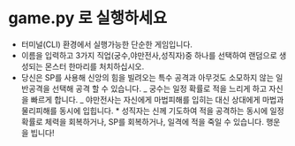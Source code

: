 # game.py 로 실행하세요

- 터미널(CLI) 환경에서 실행가능한 단순한 게임입니다.
- 이름을 입력하고 3가지 직업(궁수,야만전사,성직자)중 하나를 선택하여 랜덤으로 생성되는 몬스터 한마리를 처치하십시오.
- 당신은 SP를 사용해 신앙의 힘을 빌려오는 특수 공격과 아무것도 소모하지 않는 일반공격을 선택해 공격 할 수 있습니다.
  _ 궁수는 일정 확률로 적을 느리게 하고 자신을 빠르게 합니다.
  _ 야만전사는 자신에게 마법피해를 입히는 대신 상대에게 마법과 물리피해를 동시에 입힙니다. \* 성직자는 신께 기도하여 적을 공격하는 동시에 일정확률로 체력을 회복하거나, SP를 회복하거나, 일격에 적을 죽일 수 있습니다.
  행운을 빕니다!
